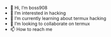 - 👋 Hi, I’m boss908
- 👀 I’m interested in hacking
- 🌱 I’m currently learning about termux hacking
- 💞️ I’m looking to collaborate on termux
- 📫 How to reach me 

<!---
shahin1100/shahin1100 is a ✨ special ✨ repository because its `README.md` (this file) appears on your GitHub profile.
You can click the Preview link to take a look at your changes.
--->
